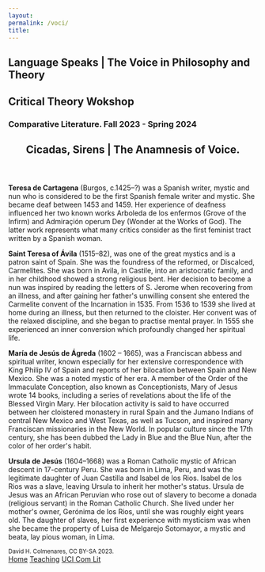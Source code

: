 ```yaml
--- 
layout: 
permalink: /voci/
title:
---
```


<link rel="stylesheet" href="https://unpkg.com/tachyons@4.12.0/css/tachyons.min.css"/>
<article class="vh-100 dt w-100 bg-orange">
  <div class="dtc v-mid tc navy ph3 ph4-l">
    <h1 class="f6 f2-m f-subheadline-l fw6 tc helvetica">Language Speaks | The Voice in Philosophy and Theory</h1>
    <h2 class="f5 f2-m f-subheadline-l white fw5 garamond tc">Critical Theory Wokshop</h2>
    <h3 class="f2 fw7 ttu tracked lh-title mt0 mb3 avenir">Comparative Literature. Fall 2023 - Spring 2024</h3>
  </div>
</article>

<article class="cf pa3 mw9 center">
  <header class="fl w-100 w-50-l pa3-m pa4-l mb3 mb5-l">
    <h2 class="lh-title f b helvetica mt0">
      Cicadas, Sirens | The Anamnesis of Voice. 
    </h2>
  </header>
  <section class="fl w-100">
     <div class="fl w-100 w-50-m w-25-l pv3 pa3-m pa4-l">
      <div class="aspect-ratio aspect-ratio--3x4">
        <span style="background-image:url(https://external-content.duckduckgo.com/iu/?u=https%3A%2F%2Fi2.wp.com%2Ffemmesicietailleurs.com%2Fwp-content%2Fuploads%2F2021%2F03%2Fchristine-de-pisan-%25C2%25A9-Master-of-the-Cite-Des-Dames.jpg%3Ffit%3D1024%252C1468%26ssl%3D1&f=1&nofb=1&ipt=dee7cf02095cf6edc3382707c368ef7d98273f474a6278a68111febf90a73382&ipo=images);" class="cover bg-center aspect-ratio--object"></span>
      </div>
    </div>
    <div class="fl w-100 w-50-m w-25-l pa3-m pa4-l">
      <p class="f6 lh-copy garamond measure">
        <strong>Teresa de Cartagena</strong> (Burgos, c.1425–?) was a Spanish writer, 
        mystic and nun who is considered to be the first Spanish 
        female writer and mystic. She became deaf between 1453 and 1459.
        Her experience of deafness influenced her two known 
        works Arboleda de los enfermos (Grove of the Infirm) and 
        Admiraçión operum Dey (Wonder at the Works of God). 
        The latter work represents what many critics consider 
        as the first feminist tract written by a Spanish woman.  
      </p>
    </div>
    <div class="fl w-100 w-50-m w-25-l pv3 pa3-m pa4-l">
      <div class="aspect-ratio aspect-ratio--3x4">
        <span style="background-image:url(https://external-content.duckduckgo.com/iu/?u=https%3A%2F%2Fi1.wp.com%2Feverydaycatholicwoman.com%2Fwp-content%2Fuploads%2F2018%2F10%2FSanta_Teresa_de_%25C3%2581vila._Museo_del_Prado.jpg%3Ffit%3D1441%252C1800%26ssl%3D1&f=1&nofb=1&ipt=965679154068a3d300e37a1ea0f5cd43352bbdc45a3788baf94676f5fca1a6dc&ipo=images);" class="cover bg-center aspect-ratio--object"></span>
      </div>
    </div>
    <div class="fl w-100 w-50-m w-25-l pa3-m pa4-l">
      <p class="f6 lh-copy measure">
        <strong>Saint Teresa of Ávila</strong> (1515–82), 
         was one of the great mystics and is a patron saint of Spain. 
         She was the foundress of the reformed, or Discalced, Carmelites. 
         She was born in Avila, in Castile, into an aristocratic family, 
         and in her childhood showed a strong religious bent. 
        Her decision to become a nun was inspired by reading the letters 
        of S. Jerome when recovering from an illness, and after gaining
        her father's unwilling consent she entered the Carmelite convent 
        of the Incarnation in 1535. From 1536 to 1539 she lived at home
        during an illness, but then returned to the cloister. 
        Her convent was of the relaxed discipline, and she began to 
        practise mental prayer. In 1555 she experienced an inner conversion 
        which profoundly changed her spiritual life. 
      </p>
    </div>  
     <div class="fl w-100 w-50-m w-25-l pv3 pa3-m pa4-l">
      <div class="aspect-ratio aspect-ratio--3x4">
        <span style="background-image:url(https://external-content.duckduckgo.com/iu/?u=https%3A%2F%2Fwww.javiersierra.com%2Fwp-content%2Farchivos%2FMaria-de-Agreda-among-the-Indians-682x1024-682x1024.jpg&f=1&nofb=1&ipt=99063032c9e088b2e5ee3c3699359adb49dcb10dc170ec7146045874663a20d7&ipo=images);" class="cover bg-center aspect-ratio--object"></span>
      </div>
    </div>
    <div class="fl w-100 w-50-m w-25-l pa3-m pa4-l">
      <p class="f6 lh-copy garamond measure">
        <strong>María de Jesús de Ágreda</strong> (1602 – 1665), was a 
        Franciscan abbess and spiritual writer, known especially 
        for her extensive correspondence with King Philip IV 
        of Spain and reports of her bilocation between Spain and New Mexico. 
        She was a noted mystic of her era. A member of the Order of the 
        Immaculate Conception, also known as Conceptionists, Mary of Jesus 
        wrote 14 books, including a series of revelations about the 
        life of the Blessed Virgin Mary. Her bilocation activity is said to 
        have occurred between her cloistered monastery in rural Spain 
        and the Jumano Indians of central New Mexico and West Texas, 
        as well as Tucson, and inspired many Franciscan missionaries 
        in the New World. In popular culture since the 17th century, 
        she has been dubbed the Lady in Blue and the Blue Nun, 
        after the color of her order's habit.  
      </p>
    </div>
         <div class="fl w-100 w-50-m w-25-l pv3 pa3-m pa4-l">
      <div class="aspect-ratio aspect-ratio--3x4">
        <span style="background-image:url(https://external-content.duckduckgo.com/iu/?u=http%3A%2F%2F1.bp.blogspot.com%2F-dfgvmbEjbi8%2FWxxXWJKSRQI%2FAAAAAAAAZcc%2F7zaXLehrMVQ3-zsTu21M79uoDKOiRprAACK4BGAYYCw%2Fs1600%2FURSULA%252BJESUS-724467.jpg&f=1&nofb=1&ipt=6b201536732cb95229e2662e3795b6051344b878cf2b40e6cb0ca159f75507f3&ipo=images);" class="cover bg-center aspect-ratio--object"></span>
      </div>
    </div>
    <div class="fl w-100 w-50-m w-25-l pa3-m pa4-l">
      <p class="f6 lh-copy garamond measure">
        <strong>Ursula de Jesús</strong> (1604–1668) was a Roman 
        Catholic mystic of African descent in 17-century Peru. 
        She was born in Lima, Peru, and was the legitimate daughter 
        of Juan Castilla and Isabel de los Rios. 
        Isabel de los Rios was a slave, leaving Ursula to inherit 
        her mother's status. Ursula de Jesus was an African Peruvian 
        who rose out of slavery to become a donada (religious servant) 
        in the Roman Catholic Church. She lived under her mother's owner, 
        Gerónima de los Rios, until she was roughly eight years old. 
        The daughter of slaves, her first experience with mysticism 
        was when she became the property of Luisa de Melgarejo Sotomayor, 
        a mystic and beata, lay pious woman, in Lima. 
      </p>
    </div>
  </section>
</article>

<footer class="pv4 ph3 ph5-m bg-orange ph6-l mid-gray">
  <small class="f6 db light-gray code tc">David H. Colmenares, CC BY-SA 2023.</small>
  <div class="tc code mt3">
    <a href="http://dhcg.xyz" title="Home" class="f6 dib ph2 link white dim">Home</a>
    <a href="/courses/" title="Courses" class="f6 dib ph2 link white dim">Teaching</a>
    <a href="https://www.humanities.uci.edu/complit"  title="UCI" class="f6 dib ph2 link white dim">UCI Com Lit</a>
  </div>
</footer>
